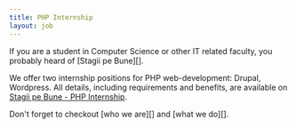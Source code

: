 ```yaml
---
title: PHP Internship
layout: job
---
```


If you are a student in Computer Science or other IT related faculty,
you probably heard of [Stagii pe Bune][].

We offer two internship positions for PHP web-development: Drupal, Wordpress.
All details, including requirements and benefits, are available
on [Stagii pe Bune - PHP Internship][stagii_pe_bune_php_internship].

Don't forget to checkout [who we are][] and [what we do][].

[who_we_are]: http://www.eaudeweb.ro/#work-with-us
[what_we_do]: http://www.eaudeweb.ro/#we-work-for
[stagii_pe_bune]: http://www.stagiipebune.ro
[stagii_pe_bune_php_internship]: hhttp://www.stagiipebune.ro/stagii.html&id=1261&category=71
